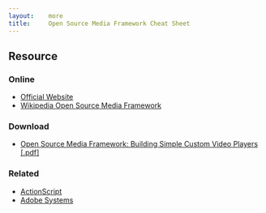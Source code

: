 ```yaml
---
layout:    more
title:     Open Source Media Framework Cheat Sheet
---
```

<div class="content content-400">
    <div class="board board-326">
        <h2 class="board-title">Resource</h2>
        <div class="board-card">
            <h3 class="board-card-title">Online</h3>
            <ul>
                <li><a href="http://www.osmf.org/">Official Website</a></li>
                <li><a href="http://en.wikipedia.org/wiki/Open_Source_Media_Framework">Wikipedia Open Source Media Framework</a></li>
            </ul>
        </div>
        <div class="board-card">
            <h3 class="board-card-title">Download</h3>
            <ul>
                <li><a href="http://refcardz.dzone.com/refcardz/getting-started-web-video">Open Source Media Framework: Building Simple Custom Video Players [.pdf]</a></li>
            </ul>
        </div>
        <div class="board-card">
            <h3 class="board-card-title">Related</h3>
            <ul>
                <li><a href="/actionscript" title="ActionScript Cheat Sheet">ActionScript</a></li>
                <li><a href="/adobe" title="Adobe Systems Cheat Sheet">Adobe Systems</a></li>
            </ul>
        </div>
    </div>
</div>
